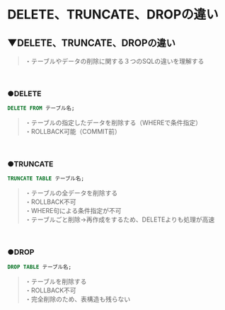 # DELETE、TRUNCATE、DROPの違い

## ▼DELETE、TRUNCATE、DROPの違い
>・テーブルやデータの削除に関する３つのSQLの違いを理解する<br>
<br>

### ●DELETE
```sql
DELETE FROM テーブル名;
```
>・テーブルの指定したデータを削除する（WHEREで条件指定）<br>
>・ROLLBACK可能（COMMIT前）<br>
<br>


### ●TRUNCATE
```sql
TRUNCATE TABLE テーブル名;
```
>・テーブルの全データを削除する<br>
>・ROLLBACK不可<br>
>・WHERE句による条件指定が不可<br>
>・テーブルごと削除→再作成をするため、DELETEよりも処理が高速<br>
<br>

### ●DROP
```sql
DROP TABLE テーブル名;
```
>・テーブルを削除する<br>
>・ROLLBACK不可<br>
>・完全削除のため、表構造も残らない<br>
<br>


